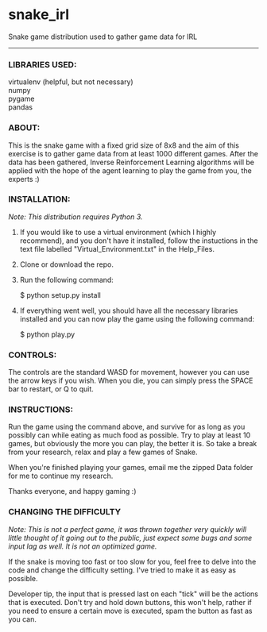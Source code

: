 # snake_irl
Snake game distribution used to gather game data for IRL

---

### LIBRARIES USED:
virtualenv (helpful, but not necessary)  
numpy  
pygame  
pandas

### ABOUT:
This is the snake game with a fixed grid size of 8x8 and the aim of this exercise is to gather game data from at least 1000 different games. After the data has been gathered, Inverse Reinforcement Learning algorithms will be applied  with the hope of the agent learning to play the game from you, the experts :)

### INSTALLATION:
*Note: This distribution requires Python 3.*
1. If you would like to use a virtual environment (which I highly recommend), and you don't have it installed, follow the instuctions in the text file labelled "Virtual_Environment.txt" in the Help_Files.
2. Clone or download the repo.
3. Run the following command:

   $ python setup.py install

4. If everything went well, you should have all the necessary libraries installed and you can now play the game using the following command:

   $ python play.py

### CONTROLS:
The controls are the standard WASD for movement, however you can use the arrow keys if you wish.
When you die, you can simply press the SPACE bar to restart, or Q to quit.

### INSTRUCTIONS:
Run the game using the command above, and survive for as long as you possibly can while eating as much food as possible. Try to play at least 10 games, but obviously the more you can play, the better it is. So take a break from your research, relax and play a few games of Snake.

When you're finished playing your games, email me the zipped Data folder for me to continue my research.

Thanks everyone, and happy gaming :)

### CHANGING THE DIFFICULTY
*Note: This is not a perfect game, it was thrown together very quickly will little thought of it going out to the public, just expect some bugs and some input lag as well. It is not an optimized game.*

If the snake is moving too fast or too slow for you, feel free to delve into the code and change the difficulty setting. I've tried to make it as easy as possible.

Developer tip, the input that is pressed last on each "tick" will be the actions that is executed. Don't try and hold down buttons, this won't help, rather if you need to ensure a certain move is executed, spam the button as fast as you can.
